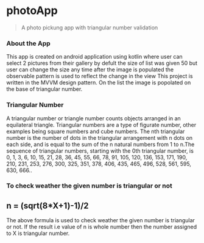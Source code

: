 # photoApp
> A photo pickung app with triangular number validation
### About the App

This app is created on android application using kotlin where user can select 2 pictures from their gallery
by defult the size of list was given 50 but user can change the size any time after the image is populated
the observable pattern is used to reflect the change in the view This project is written in the MVVM design pattern.
On the list the image is popolated on the base of triangular number.

### Triangular Number
A triangular number or triangle number counts objects arranged in an equilateral triangle. Triangular numbers are a type of figurate number, other examples being square numbers and cube numbers. The nth triangular number is the number of dots in the triangular arrangement with n dots on each side, and is equal to the sum of the n natural numbers from 1 to n.The sequence of triangular numbers, starting with the 0th triangular number, is
0, 1, 3, 6, 10, 15, 21, 28, 36, 45, 55, 66, 78, 91, 105, 120, 136, 153, 171, 190, 210, 231, 253, 276, 300, 325, 351, 378, 406, 435, 465, 496, 528, 561, 595, 630, 666..
 ### To check weather the given number is triangular or not
 ## n = (sqrt(8*X+1)-1)/2
 
 The above formula is used to check weather the given number is triangular or not. If the result i.e value of n is whole number then the number 
 assigned to X is triangular number.
